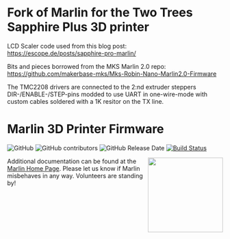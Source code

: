 # Fork of Marlin for the Two Trees Sapphire Plus 3D printer

LCD Scaler code used from this blog post:  https://escope.de/posts/sapphire-pro-marlin/

Bits and pieces borrowed from the MKS Marlin 2.0 repo: https://github.com/makerbase-mks/Mks-Robin-Nano-Marlin2.0-Firmware

The TMC2208 drivers are connected to the 2:nd extruder steppers DIR-/ENABLE-/STEP-pins modded to use UART in one-wire-mode with custom cables soldered with a 1K resitor on the TX line.

# Marlin 3D Printer Firmware

![GitHub](https://img.shields.io/github/license/marlinfirmware/marlin.svg)
![GitHub contributors](https://img.shields.io/github/contributors/marlinfirmware/marlin.svg)
![GitHub Release Date](https://img.shields.io/github/release-date/marlinfirmware/marlin.svg)
[![Build Status](https://github.com/MarlinFirmware/Marlin/workflows/CI/badge.svg?branch=bugfix-2.0.x)](https://github.com/MarlinFirmware/Marlin/actions)

<img align="right" width=175 src="buildroot/share/pixmaps/logo/marlin-250.png" />

Additional documentation can be found at the [Marlin Home Page](http://marlinfw.org/).
Please let us know if Marlin misbehaves in any way. Volunteers are standing by!

